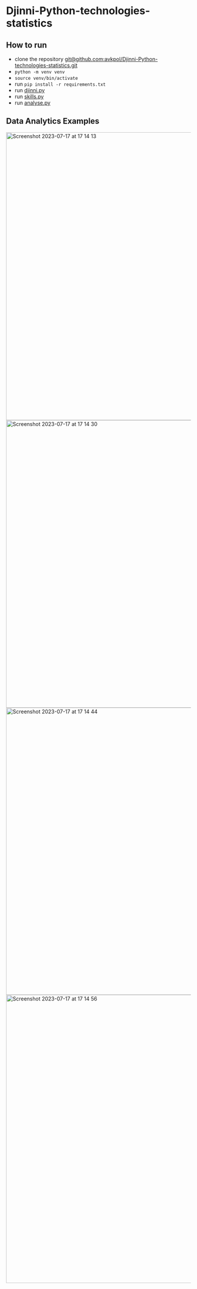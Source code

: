 # Djinni-Python-technologies-statistics

## How to run

* clone the repository [git@github.com:avkpol/Djinni-Python-technologies-statistics.git]()
* `python -m venv venv`
* `source venv/bin/activate`
* run `pip install -r requirements.txt`
* run [djinni.py](djinni_technologies_statistics/spiders/djinni.py) 
* run [skills.py](https://djinni.co/jobs/?all-keywords=&any-of-keywords=&exclude-keywords=&primary_keyword=JavaScript)
* run [analyse.py ](djinni_technologies_statistics/data_analysing/analyse.py)

## Data Analytics Examples
<img width="784" alt="Screenshot 2023-07-17 at 17 14 13" src="https://github.com/avkpol/Djinni-Python-technologies-statistics/assets/10571459/d2203d69-db5a-4cc1-a177-260f4c85c99a">

<img width="783" alt="Screenshot 2023-07-17 at 17 14 30" src="https://github.com/avkpol/Djinni-Python-technologies-statistics/assets/10571459/b7facf94-5c40-4b20-a939-17adf4b79f1c">
<img width="782" alt="Screenshot 2023-07-17 at 17 14 44" src="https://github.com/avkpol/Djinni-Python-technologies-statistics/assets/10571459/39e53c2e-a9b5-4b1c-a386-4b0291b8c9f8">
<img width="785" alt="Screenshot 2023-07-17 at 17 14 56" src="https://github.com/avkpol/Djinni-Python-technologies-statistics/assets/10571459/9eec92a4-c8c5-4583-84d7-bb7810acb3b4">
